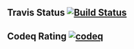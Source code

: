 ## Travis Status [![Build Status](https://travis-ci.org/jason-riddle/VT-Python-Class-Add.png)](https://travis-ci.org/jason-riddle/VT-Python-Class-Add)

## Codeq Rating [![codeq](https://codeq.io/github/jason-riddle/VT-Python-Class-Add/badges/testing.png)](https://codeq.io/github/jason-riddle/VT-Python-Class-Add/branches/testing)
